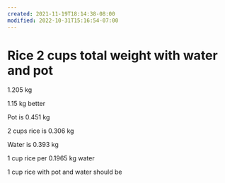 ```yaml
---
created: 2021-11-19T18:14:38-08:00
modified: 2022-10-31T15:16:54-07:00
---
```


# Rice 2 cups total weight with water and pot

1.205 kg

1.15 kg better

Pot is 0.451 kg

2 cups rice is 0.306 kg

Water is 0.393 kg


1 cup rice per 0.1965 kg water

1 cup rice with pot and water should be
